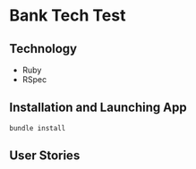 # Bank Tech Test

## Technology
- Ruby
- RSpec

## Installation and Launching App
```
bundle install
```
## User Stories
